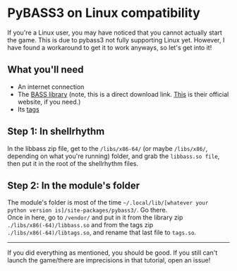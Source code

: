 # PyBASS3 on Linux compatibility

If you're a Linux user, you may have noticed that you cannot actually start the game. This is due to pybass3 not fully supporting Linux yet. 
However, I have found a workaround to get it to work anyways, so let's get into it!

## What you'll need

- An internet connection
- The [BASS library](https://www.un4seen.com/download.php?bass24-linux) (note, this is a direct download link. [This](https://www.un4seen.com/) is their official website, if you need.)
- Its [tags](https://www.un4seen.com/download.php?z/3/tags18-linux)

## Step 1: In shellrhythm

In the libbass zip file, get to the `/libs/x86-64/` (or maybe `/libs/x86/`, depending on what you're running) folder, and grab the `libbass.so file`, then put it in the root of the shellrhythm files.

## Step 2: In the module's folder

The module's folder is most of the time `~/.local/lib/[whatever your python version is]/site-packages/pybass3/`. Go there.<br/>
Once in here, go to `/vendor/` and put in it from the library zip `./libs/x86(-64)/libbass.so` and from the tags zip `./libs/x86(-64)/libtags.so`, and rename that last file to `tags.so`.

--------

If you did everything as mentioned, you should be good. If you still can't launch the game/there are imprecisions in that tutorial, open an issue!
